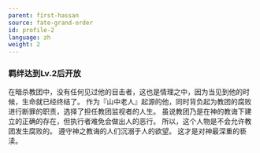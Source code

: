 ```yaml
---
parent: first-hassan
source: fate-grand-order
id: profile-2
language: zh
weight: 2
---
```


### 羁绊达到Lv.2后开放

在暗杀教团中，没有任何见过他的目击者，这也是情理之中，因为当见到他的时候，生命就已经终结了。
作为『山中老人』起源的他，同时背负起为教团的腐败进行断罪的职责，选择了担任教团监视者的人生。
虽说教团乃是在神的教诲下建立的正确的存在，但执行者难免会做出人的恶行。
所以，这个人物是不会允许教团发生腐败的。
遵守神之教诲的人们沉溺于人的欲望。
这才是对神最深重的亵渎。
